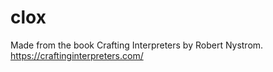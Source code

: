 # clox
Made from the book Crafting Interpreters by Robert Nystrom. https://craftinginterpreters.com/
